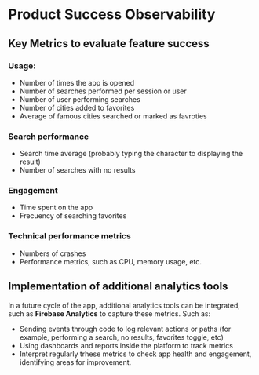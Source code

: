 # Product Success Observability

## Key Metrics to evaluate feature success

### Usage:
* Number of times the app is opened
* Number of searches performed per session or user
* Number of user performing searches
* Number of cities added to favorites
* Average of famous cities searched or marked as favroties

### Search performance
* Search time average (probably typing the character to displaying the result)
* Number of searches with no results

### Engagement
* Time spent on the app
* Frecuency of searching favorites

### Technical performance metrics
* Numbers of crashes
* Performance metrics, such as CPU, memory usage, etc.

## Implementation of additional analytics tools
In a future cycle of the app, additional analytics tools can be integrated, such as **Firebase Analytics** to capture these metrics. Such as: 
* Sending events through code to log relevant actions or paths (for example, performing a search, no results, favorites toggle, etc)
* Using dashboards and reports inside the platform to track metrics
* Interpret regularly trhese metrics to check app health and engagement, identifying areas for improvement.
